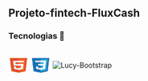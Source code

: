 ## Projeto-fintech-FluxCash
  ### Tecnologias 🚀 
 <div style="display: inline_block"><br>
  <img align="center" alt="Lucy-HTML" height="30" width="40" src="https://raw.githubusercontent.com/devicons/devicon/master/icons/html5/html5-original.svg">
  <img align="center" alt="Lucy-CSS" height="30" width="40" src="https://raw.githubusercontent.com/devicons/devicon/master/icons/css3/css3-original.svg">
  <img align="center" alt="Lucy-Bootstrap" height="30" width="40" src="https://upload.wikimedia.org/wikipedia/commons/b/b2/Bootstrap_logo.svg">
